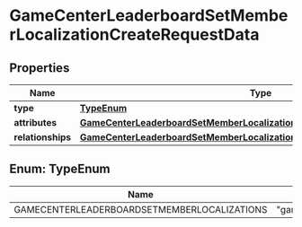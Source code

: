 

# GameCenterLeaderboardSetMemberLocalizationCreateRequestData


## Properties

| Name | Type | Description | Notes |
|------------ | ------------- | ------------- | -------------|
|**type** | [**TypeEnum**](#TypeEnum) |  |  |
|**attributes** | [**GameCenterLeaderboardSetMemberLocalizationAttributes**](GameCenterLeaderboardSetMemberLocalizationAttributes.md) |  |  [optional] |
|**relationships** | [**GameCenterLeaderboardSetMemberLocalizationCreateRequestDataRelationships**](GameCenterLeaderboardSetMemberLocalizationCreateRequestDataRelationships.md) |  |  |



## Enum: TypeEnum

| Name | Value |
|---- | -----|
| GAMECENTERLEADERBOARDSETMEMBERLOCALIZATIONS | &quot;gameCenterLeaderboardSetMemberLocalizations&quot; |



